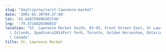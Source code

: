 ```yaml
---
slug: "daytrip/na/ca/st-lawrence-market"
date: '2001-01-30T04:37:00'
lat: '43.648759896563746'
lng: '-79.3716820306015'
location: "St. Lawrence Market South, 93-95, Front Street East, St Lawrence-East Bayfront-The\
  \ Islands, Spadina\u2014Fort York, Toronto, Golden Horseshoe, Ontario, M5E 1C3,\
  \ Canada"
title: St. Lawrence Market
---
```



